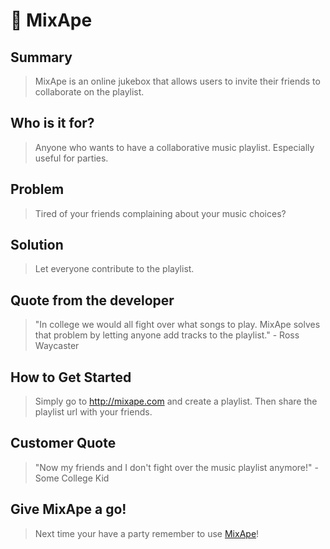 # 🙉 MixApe

## Summary ##
> MixApe is an online jukebox that allows users to invite their friends to collaborate on the playlist.

## Who is it for?
  > Anyone who wants to have a collaborative music playlist. Especially useful for parties.

## Problem ##
  > Tired of your friends complaining about your music choices?

## Solution ##
  > Let everyone contribute to the playlist.

## Quote from the developer ##
  > "In college we would all fight over what songs to play. MixApe solves that problem by letting anyone add tracks to the playlist." - Ross Waycaster

## How to Get Started ##
  > Simply go to http://mixape.com and create a playlist. Then share the playlist url with your friends.

## Customer Quote ##
  > "Now my friends and I don't fight over the music playlist anymore!" - Some College Kid

## Give MixApe a go! ##
  > Next time your have a party remember to use [MixApe](http://mixape.com)!
